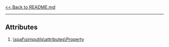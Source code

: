 [<< Back to README.md](../README.md)

----

## Attributes

 1.  [\spaf\simputils\attributes\Property](attributes/Property.md)

